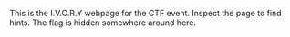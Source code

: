 This is the I.V.O.R.Y webpage for the CTF event.
Inspect the page to find hints.
The flag is hidden somewhere around here.
